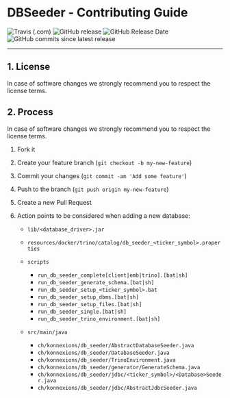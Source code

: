 # DBSeeder - Contributing Guide

![Travis (.com)](https://img.shields.io/travis/com/KonnexionsGmbH/db_seeder.svg?branch=master)
![GitHub release](https://img.shields.io/github/release/KonnexionsGmbH/db_seeder.svg)
![GitHub Release Date](https://img.shields.io/github/release-date/KonnexionsGmbH/db_seeder.svg)
![GitHub commits since latest release](https://img.shields.io/github/commits-since/KonnexionsGmbH/db_seeder/3.0.7.svg)

----

## 1. License

In case of software changes we strongly recommend you to respect the license terms.

## 2. Process

In case of software changes we strongly recommend you to respect the license terms.

1. Fork it
2. Create your feature branch (`git checkout -b my-new-feature`)
3. Commit your changes (`git commit -am 'Add some feature'`)
4. Push to the branch (`git push origin my-new-feature`)
5. Create a new Pull Request
6. Action points to be considered when adding a new database:
    
   - `lib/<database_driver>.jar`
   - `resources/docker/trino/catalog/db_seeder_<ticker_symbol>.properties`
   
   - `scripts`
     - `run_db_seeder_complete[client|emb|trino].[bat|sh]`
     - `run_db_seeder_generate_schema.[bat|sh]`
     - `run_db_seeder_setup_<ticker_symbol>.bat`
     - `run_db_seeder_setup_dbms.[bat|sh]`
     - `run_db_seeder_setup_files.[bat|sh]`
     - `run_db_seeder_single.[bat|sh]`
     - `run_db_seeder_trino_environment.[bat|sh]`
   
   - `src/main/java`
     - `ch/konnexions/db_seeder/AbstractDatabaseSeeder.java`
     - `ch/konnexions/db_seeder/DatabaseSeeder.java`
     - `ch/konnexions/db_seeder/TrinoEnvironment.java`
     - `ch/konnexions/db_seeder/generator/GenerateSchema.java`
     - `ch/konnexions/db_seeder/jdbc/<ticker_symbol>/<Database>Seeder.java`
     - `ch/konnexions/db_seeder/jdbc/AbstractJdbcSeeder.java`
